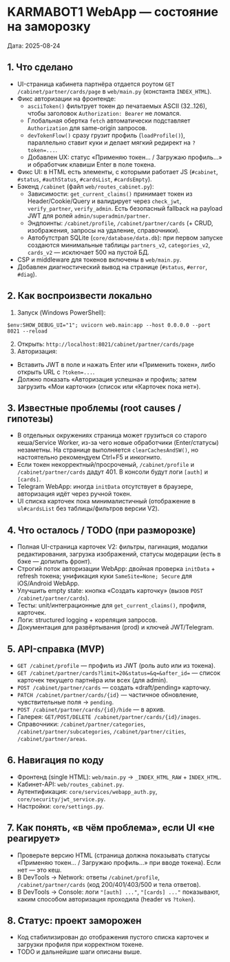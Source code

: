 # KARMABOT1 WebApp — состояние на заморозку

Дата: 2025-08-24

## 1. Что сделано
- UI-страница кабинета партнёра отдается роутом `GET /cabinet/partner/cards/page` в `web/main.py` (константа `INDEX_HTML`).
- Фикс авторизации на фронтенде:
  - `asciiToken()` фильтрует токен до печатаемых ASCII (32..126), чтобы заголовок `Authorization: Bearer` не ломался.
  - Глобальная обертка `fetch` автоматически подставляет `Authorization` для same-origin запросов.
  - `devTokenFlow()` сразу грузит профиль (`loadProfile()`), параллельно ставит куки и делает мягкий редирект на `?token=...`.
  - Добавлен UX: статус «Применяю токен… / Загружаю профиль…» и обработчик клавиши Enter в поле токена.
- Фикс UI: в HTML есть элементы, с которыми работает JS (`#cabinet`, `#status`, `#authStatus`, `#cardsList`, `#cardsEmpty`).
- Бэкенд `/cabinet` (файл `web/routes_cabinet.py`):
  - Зависимости: `get_current_claims()` принимает токен из Header/Cookie/Query и валидирует через `check_jwt`, `verify_partner`, `verify_admin`. Есть безопасный fallback на payload JWT для ролей `admin/superadmin/partner`.
  - Эндпоинты: `/cabinet/profile`, `/cabinet/partner/cards` (+ CRUD, изображения, запросы на удаление, справочники).
  - Автобутстрап SQLite (`core/database/data.db`): при первом запуске создаются минимальные таблицы `partners_v2`, `categories_v2`, `cards_v2` — исключает 500 на пустой БД.
- CSP и middleware для токенов включены в `web/main.py`.
- Добавлен диагностический вывод на странице (`#status`, `#error`, `#diag`).

## 2. Как воспроизвести локально
1) Запуск (Windows PowerShell):
```
$env:SHOW_DEBUG_UI="1"; uvicorn web.main:app --host 0.0.0.0 --port 8021 --reload
```
2) Открыть: `http://localhost:8021/cabinet/partner/cards/page`
3) Авторизация:
- Вставить JWT в поле и нажать Enter или «Применить токен», либо открыть URL c `?token=...`.
- Должно показать «Авторизация успешна» и профиль; затем загрузить «Мои карточки» (список или «Карточек пока нет»).

## 3. Известные проблемы (root causes / гипотезы)
- В отдельных окружениях страница может грузиться со старого кеша/Service Worker, из-за чего новые обработчики (Enter/статусы) незаметны. На странице выполняется `clearCachesAndSW()`, но настоятельно рекомендуем Ctrl+F5 и инкогнито.
- Если токен некорректный/просроченый, `/cabinet/profile` и `/cabinet/partner/cards` дадут 401. В консоли будут логи `[auth]` и `[cards]`.
- Telegram WebApp: иногда `initData` отсутствует в браузере, авторизация идёт через ручной токен.
- UI списка карточек пока минималистичный (отображение в `ul#cardsList` без таблицы/фильтров версии V2).

## 4. Что осталось / TODO (при разморозке)
- Полная UI-страница карточек V2: фильтры, пагинация, модалки редактирования, загрузка изображений, статусы модерации (есть в бэке — допилить фронт).
- Строгий поток авторизации WebApp: двойная проверка `initData` + refresh токена; унификация куки `SameSite=None; Secure` для iOS/Android WebApp.
- Улучшить empty state: кнопка «Создать карточку» (вызов `POST /cabinet/partner/cards`).
- Тесты: unit/интеграционные для `get_current_claims()`, профиля, карточек.
- Логи: structured logging + кореляция запросов.
- Документация для развёртывания (prod) и ключей JWT/Telegram.

## 5. API-справка (MVP)
- `GET /cabinet/profile` — профиль из JWT (роль auto или из токена).
- `GET /cabinet/partner/cards?limit=20&status=&q=&after_id=` — список карточек текущего партнёра или всех (для admin).
- `POST /cabinet/partner/cards` — создать «draft/pending» карточку.
- `PATCH /cabinet/partner/cards/{id}` — частичное обновление, чувствительные поля → `pending`.
- `POST /cabinet/partner/cards/{id}/hide` — в архив.
- Галерея: `GET/POST/DELETE /cabinet/partner/cards/{id}/images`.
- Справочники: `/cabinet/partner/categories`, `/cabinet/partner/subcategories`, `/cabinet/partner/cities`, `/cabinet/partner/areas`.

## 6. Навигация по коду
- Фронтенд (single HTML): `web/main.py` → `_INDEX_HTML_RAW` + `INDEX_HTML`.
- Кабинет-API: `web/routes_cabinet.py`.
- Аутентификация: `core/services/webapp_auth.py`, `core/security/jwt_service.py`.
- Настройки: `core/settings.py`.

## 7. Как понять, «в чём проблема», если UI «не реагирует»
- Проверьте версию HTML (страница должна показывать статусы «Применяю токен… / Загружаю профиль…» при вводе токена). Если нет — это кеш.
- В DevTools → Network: ответы `/cabinet/profile`, `/cabinet/partner/cards` (код 200/401/403/500 и тела ответов).
- В DevTools → Console: логи `"[auth] ..."`, `"[cards] ..."` показывают, каким способом авторизация проходила (header vs `?token`).

## 8. Статус: проект заморожен
- Код стабилизирован до отображения пустого списка карточек и загрузки профиля при корректном токене.
- TODO и дальнейшие шаги описаны выше.
